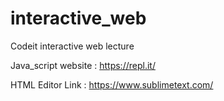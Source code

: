 # interactive_web
Codeit interactive web lecture

Java_script website : https://repl.it/

HTML Editor Link : https://www.sublimetext.com/
